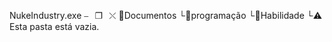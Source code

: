 NukeIndustry.exe                           ⎯⠀❐⠀⤬ 
📂Documentos 
    └📁programação
           └📁Habilidade 
                  └⚠️ Esta pasta está vazia.
